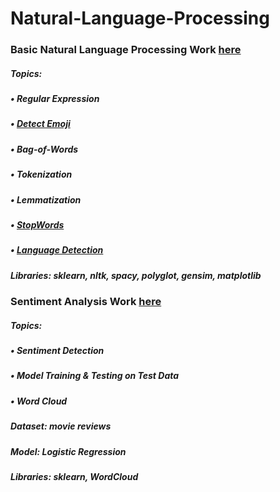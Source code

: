 # Natural-Language-Processing

### Basic Natural Language Processing Work [here](https://github.com/Muhammad-Usama-07/Natural-Language-Processing/tree/main/NLP_Basics)
##### Topics:
#####   • Regular Expression
#####   • [Detect Emoji](https://github.com/Muhammad-Usama-07/Natural-Language-Processing/blob/bc889bb71b5466e982f51ed32547414e6640e1e7/NLP_Basics/workFile.ipynb)
#####   • Bag-of-Words
#####   • Tokenization
#####   • Lemmatization
#####   • [StopWords](https://github.com/Muhammad-Usama-07/Natural-Language-Processing/blob/02d7986de08967d7aa49fa5e32ca36e503159834/NLP_Basics/workFile.ipynb)
#####   • [Language Detection](https://github.com/Muhammad-Usama-07/Natural-Language-Processing/blob/62b1baeea7a44e8d27922f78d1e0d644ca109e0c/NLP_Basics/workFile.ipynb)

##### **Libraries:** sklearn, nltk, spacy, polyglot, gensim, matplotlib
### Sentiment Analysis Work [here](https://github.com/Muhammad-Usama-07/Natural-Language-Processing/tree/main/Sentiment_Analysis)

##### Topics:
##### • Sentiment Detection
##### • Model Training & Testing on Test Data
##### • Word Cloud

##### **Dataset:** movie reviews
##### **Model:** Logistic Regression
##### **Libraries:** sklearn, WordCloud
